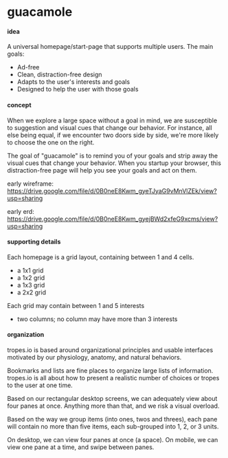# guacamole

#### idea

A universal homepage/start-page that supports multiple users. The main goals:
* Ad-free
* Clean, distraction-free design
* Adapts to the user's interests and goals
* Designed to help the user with those goals


#### concept

When we explore a large space without a goal in mind, we are susceptible to suggestion and visual cues that change our behavior. For instance, all else being equal, if we encounter two doors side by side, we're more likely to choose the one on the right.

The goal of "guacamole" is to remind you of your goals and strip away the visual cues that change your behavior. When you startup your browser, this distraction-free page will help you see your goals and act on them.

early wireframe: https://drive.google.com/file/d/0B0neE8Kwm_gyeTJyaG9vMnVlZEk/view?usp=sharing

early erd: https://drive.google.com/file/d/0B0neE8Kwm_gyejBWd2xfeG9xcms/view?usp=sharing

#### supporting details

Each homepage is a grid layout, containing between 1 and 4 cells.
* a 1x1 grid
* a 1x2 grid
* a 1x3 grid
* a 2x2 grid

Each grid may contain between 1 and 5 interests
* two columns; no column may have more than 3 interests


#### organization

tropes.io is based around organizational principles and usable interfaces motivated by our physiology, anatomy, and natural behaviors.

Bookmarks and lists are fine places to organize large lists of information. tropes.io is all about how to present a realistic number of choices or tropes to the user at one time.

Based on our rectangular desktop screens, we can adequately view about four panes at once. Anything more than that, and we risk a visual overload.

Based on the way we group items (into ones, twos and threes), each pane will contain no more than five items, each sub-grouped into 1, 2, or 3 units.

On desktop, we can view four panes at once (a space).
On mobile, we can view one pane at a time, and swipe between panes.







